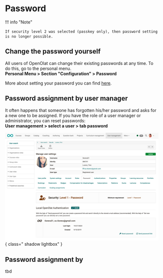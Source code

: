 # Password

!!! info "Note"

    If security level 2 was selected (passkey only), then password setting is no longer possible.

## Change the password yourself

All users of OpenOlat can change their existing passwords at any time.
To do this, go to the personal menu.<br>
**Personal Menu > Section "Configuration" > Password**

More about setting your password you can find [here](../personal_menu/Password.md).

## Password assignment by user manager

It often happens that someone has forgotten his/her password and asks for a new one to be assigned.
If you have the role of a user manager or administrator, you can reset passwords:<br>
**User management > select a user > tab password**

![password_admin_v1_en.png](assets/password_admin_v1_en.png){ class=" shadow lightbox" }

## Password assignment by

tbd